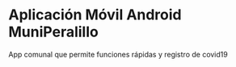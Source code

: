 # Aplicación Móvil Android MuniPeralillo

App comunal que permite funciones rápidas y registro de covid19
